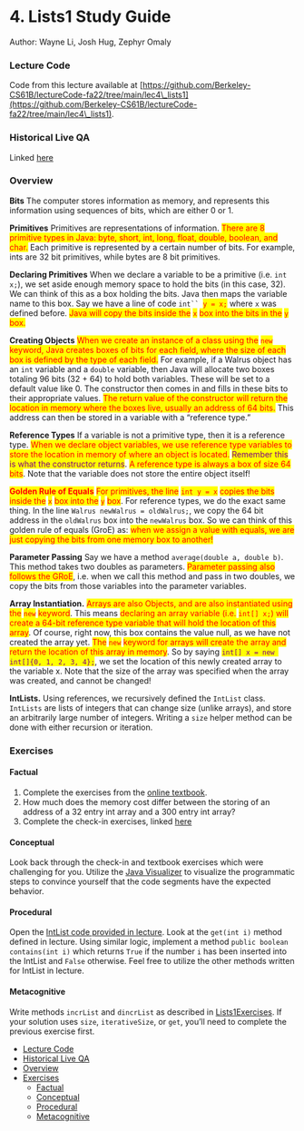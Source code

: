 # 4. Lists1 Study Guide

Author: Wayne Li, Josh Hug, Zephyr Omaly

### Lecture Code <a href="#lecture-code" id="lecture-code"></a>

Code from this lecture available at [https://github.com/Berkeley-CS61B/lectureCode-fa22/tree/main/lec4\_lists1](https://github.com/Berkeley-CS61B/lectureCode-fa22/tree/main/lec4\_lists1).

### Historical Live QA <a href="#historical-live-qa" id="historical-live-qa"></a>

Linked [here](https://www.youtube.com/watch?v=9Z6b6ZrNI5E)

### Overview <a href="#overview" id="overview"></a>

**Bits** The computer stores information as memory, and represents this information using sequences of bits, which are either 0 or 1.

**Primitives** Primitives are representations of information. <mark style="color:red;">There are 8 primitive types in Java: byte, short, int, long, float, double, boolean, and char.</mark> Each primitive is represented by a certain number of bits. For example, ints are 32 bit primitives, while bytes are 8 bit primitives.

**Declaring Primitives** When we declare a variable to be a primitive (i.e. `int x;`), we set aside enough memory space to hold the bits (in this case, 32). We can think of this as a box holding the bits. Java then maps the variable name to this box. Say we have a line of code `int`` `<mark style="color:red;">`y = x;`</mark> where `x` was defined before. <mark style="color:red;">Java will copy the bits inside the</mark> <mark style="color:red;"></mark><mark style="color:red;">`x`</mark> <mark style="color:red;"></mark><mark style="color:red;">box into the bits in the</mark> <mark style="color:red;"></mark><mark style="color:red;">`y`</mark> <mark style="color:red;"></mark><mark style="color:red;">box.</mark>

**Creating Objects** <mark style="color:red;">When we create an instance of a class using the</mark> <mark style="color:red;"></mark><mark style="color:red;">`new`</mark> <mark style="color:red;"></mark><mark style="color:red;">keyword, Java creates boxes of bits for each field, where the size of each box is defined by the type of each field.</mark> For example, if a Walrus object has an `int` variable and a `double` variable, then Java will allocate two boxes totaling 96 bits (32 + 64) to hold both variables. These will be set to a default value like 0. The constructor then comes in and fills in these bits to their appropriate values. <mark style="color:red;">The return value of the constructor will return the location in memory where the boxes live, usually an address of 64 bits.</mark> This address can then be stored in a variable with a “reference type.”

**Reference Types** If a variable is not a primitive type, then it is a reference type. <mark style="color:red;">When we declare object variables, we use reference type variables to store the location in memory of where an object is located.</mark> <mark style="color:purple;">Remember this is what the constructor returns</mark>. <mark style="color:red;">A reference type is always a box of size 64 bits</mark>. Note that the variable does not store the entire object itself!

<mark style="color:red;">**Golden Rule of Equals**</mark> <mark style="color:red;"></mark><mark style="color:red;">For primitives, the line</mark> <mark style="color:red;"></mark><mark style="color:red;">`int y = x`</mark> <mark style="color:red;"></mark><mark style="color:red;">copies the bits inside the</mark> <mark style="color:red;"></mark><mark style="color:red;">`x`</mark> <mark style="color:red;"></mark><mark style="color:red;">box into the</mark> <mark style="color:red;"></mark><mark style="color:red;">`y`</mark> <mark style="color:red;"></mark><mark style="color:red;">box</mark>. For reference types, we do the exact same thing. In the line `Walrus newWalrus = oldWalrus;`, we copy the 64 bit address in the `oldWalrus` box into the `newWalrus` box. So we can think of this golden rule of equals (GroE) as: <mark style="color:red;">when we assign a value with equals, we are just copying the bits from one memory box to another!</mark>

**Parameter Passing** Say we have a method `average(double a, double b)`. This method takes two doubles as parameters. <mark style="color:red;">Parameter passing also follows the GRoE</mark>, i.e. when we call this method and pass in two doubles, we copy the bits from those variables into the parameter variables.

**Array Instantiation.** <mark style="color:red;">Arrays are also Objects, and are also instantiated using the</mark> <mark style="color:red;"></mark><mark style="color:red;">`new`</mark> <mark style="color:red;"></mark><mark style="color:red;">keyword</mark>. This means <mark style="color:red;">declaring an array variable (i.e.</mark> <mark style="color:red;"></mark><mark style="color:red;">`int[] x;`</mark><mark style="color:red;">) will create a 64-bit reference type variable that will hold the location of this array</mark>. Of course, right now, this box contains the value null, as we have not created the array yet. <mark style="color:red;">The</mark> <mark style="color:red;"></mark><mark style="color:red;">`new`</mark> <mark style="color:red;"></mark><mark style="color:red;">keyword for arrays will create the array and return the location of this array in memory</mark>. So by saying <mark style="color:purple;">`int[] x = new int[]{0, 1, 2, 3, 4};`</mark>, we set the location of this newly created array to the variable x. Note that the size of the array was specified when the array was created, and cannot be changed!

**IntLists.** Using references, we recursively defined the `IntList` class. `IntLists` are lists of integers that can change size (unlike arrays), and store an arbitrarily large number of integers. Writing a `size` helper method can be done with either recursion or iteration.

### Exercises <a href="#exercises" id="exercises"></a>

#### Factual <a href="#factual" id="factual"></a>

1. Complete the exercises from the [online textbook](https://joshhug.gitbooks.io/hug61b/content/chap2/chap21.html).
2. How much does the memory cost differ between the storing of an address of a 32 entry int array and a 300 entry int array?
3. Complete the check-in exercises, linked [here](https://docs.google.com/forms/d/e/1FAIpQLSeBESd9xu9tYgjmYazGSp194p3cqZkVfYskA8HHXVSTL2O75g/viewform?usp=sf\_link)

#### Conceptual <a href="#conceptual" id="conceptual"></a>

Look back through the check-in and textbook exercises which were challenging for you. Utilize the [Java Visualizer](https://cscircles.cemc.uwaterloo.ca/java\_visualize/#mode=edit) to visualize the programmatic steps to convince yourself that the code segments have the expected behavior.

#### Procedural <a href="#procedural" id="procedural"></a>

Open the [IntList code provided in lecture](https://github.com/Berkeley-CS61B/lectureCode-fa22/blob/main/lec4\_lists1/IntList.java). Look at the `get(int i)` method defined in lecture. Using similar logic, implement a method `public boolean contains(int i)` which returns `True` if the number `i` has been inserted into the IntList and `False` otherwise. Feel free to utilize the other methods written for IntList in lecture.

#### Metacognitive <a href="#metacognitive" id="metacognitive"></a>

Write methods `incrList` and `dincrList` as described in [Lists1Exercises](https://github.com/Berkeley-CS61B/lectureCode-fa22/blob/main/lec4\_lists1/List1Exercises.java). If your solution uses `size`, `iterativeSize`, or `get`, you’ll need to complete the previous exercise first.

* [Lecture Code](broken-reference)
* [Historical Live QA](broken-reference)
* [Overview](broken-reference)
* [Exercises](broken-reference)
  * [Factual](broken-reference)
  * [Conceptual](broken-reference)
  * [Procedural](broken-reference)
  * [Metacognitive](broken-reference)
